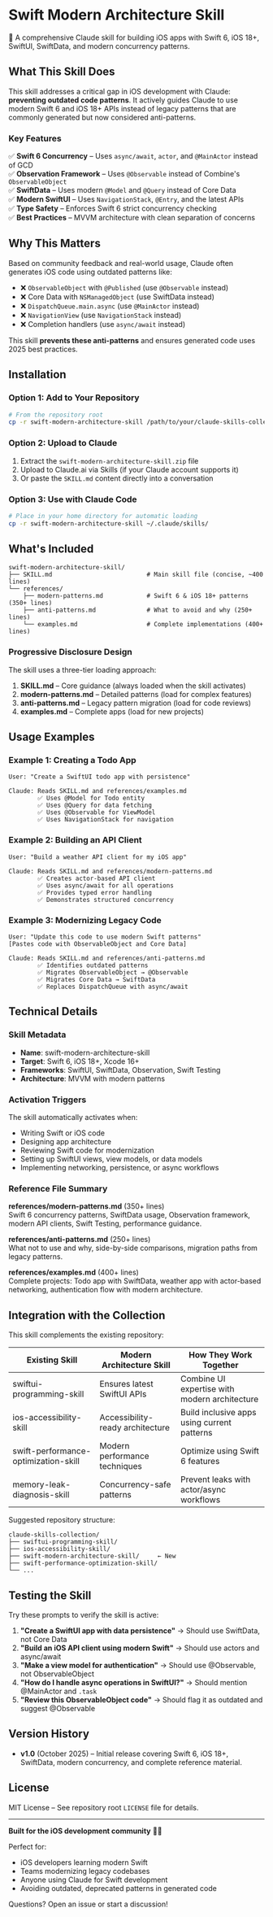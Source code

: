 # Swift Modern Architecture Skill

🚀 A comprehensive Claude skill for building iOS apps with Swift 6, iOS 18+, SwiftUI, SwiftData, and modern concurrency patterns.

## What This Skill Does

This skill addresses a critical gap in iOS development with Claude: **preventing outdated code patterns**. It actively guides Claude to use modern Swift 6 and iOS 18+ APIs instead of legacy patterns that are commonly generated but now considered anti-patterns.

### Key Features

✅ **Swift 6 Concurrency** – Uses `async/await`, `actor`, and `@MainActor` instead of GCD  
✅ **Observation Framework** – Uses `@Observable` instead of Combine's `ObservableObject`  
✅ **SwiftData** – Uses modern `@Model` and `@Query` instead of Core Data  
✅ **Modern SwiftUI** – Uses `NavigationStack`, `@Entry`, and the latest APIs  
✅ **Type Safety** – Enforces Swift 6 strict concurrency checking  
✅ **Best Practices** – MVVM architecture with clean separation of concerns

## Why This Matters

Based on community feedback and real-world usage, Claude often generates iOS code using outdated patterns like:
- ❌ `ObservableObject` with `@Published` (use `@Observable` instead)
- ❌ Core Data with `NSManagedObject` (use SwiftData instead)
- ❌ `DispatchQueue.main.async` (use `@MainActor` instead)
- ❌ `NavigationView` (use `NavigationStack` instead)
- ❌ Completion handlers (use `async/await` instead)

This skill **prevents these anti-patterns** and ensures generated code uses 2025 best practices.

## Installation

### Option 1: Add to Your Repository
```bash
# From the repository root
cp -r swift-modern-architecture-skill /path/to/your/claude-skills-collection/
```

### Option 2: Upload to Claude
1. Extract the `swift-modern-architecture-skill.zip` file
2. Upload to Claude.ai via Skills (if your Claude account supports it)
3. Or paste the `SKILL.md` content directly into a conversation

### Option 3: Use with Claude Code
```bash
# Place in your home directory for automatic loading
cp -r swift-modern-architecture-skill ~/.claude/skills/
```

## What's Included

```
swift-modern-architecture-skill/
├── SKILL.md                          # Main skill file (concise, ~400 lines)
└── references/
    ├── modern-patterns.md            # Swift 6 & iOS 18+ patterns (350+ lines)
    ├── anti-patterns.md              # What to avoid and why (250+ lines)
    └── examples.md                   # Complete implementations (400+ lines)
```

### Progressive Disclosure Design

The skill uses a three-tier loading approach:
1. **SKILL.md** – Core guidance (always loaded when the skill activates)
2. **modern-patterns.md** – Detailed patterns (load for complex features)
3. **anti-patterns.md** – Legacy pattern migration (load for code reviews)
4. **examples.md** – Complete apps (load for new projects)

## Usage Examples

### Example 1: Creating a Todo App
```
User: "Create a SwiftUI todo app with persistence"

Claude: Reads SKILL.md and references/examples.md
        ✅ Uses @Model for Todo entity
        ✅ Uses @Query for data fetching
        ✅ Uses @Observable for ViewModel
        ✅ Uses NavigationStack for navigation
```

### Example 2: Building an API Client
```
User: "Build a weather API client for my iOS app"

Claude: Reads SKILL.md and references/modern-patterns.md
        ✅ Creates actor-based API client
        ✅ Uses async/await for all operations
        ✅ Provides typed error handling
        ✅ Demonstrates structured concurrency
```

### Example 3: Modernizing Legacy Code
```
User: "Update this code to use modern Swift patterns"
[Pastes code with ObservableObject and Core Data]

Claude: Reads SKILL.md and references/anti-patterns.md
        ✅ Identifies outdated patterns
        ✅ Migrates ObservableObject → @Observable
        ✅ Migrates Core Data → SwiftData
        ✅ Replaces DispatchQueue with async/await
```

## Technical Details

### Skill Metadata
- **Name**: swift-modern-architecture-skill
- **Target**: Swift 6, iOS 18+, Xcode 16+
- **Frameworks**: SwiftUI, SwiftData, Observation, Swift Testing
- **Architecture**: MVVM with modern patterns

### Activation Triggers
The skill automatically activates when:
- Writing Swift or iOS code
- Designing app architecture
- Reviewing Swift code for modernization
- Setting up SwiftUI views, view models, or data models
- Implementing networking, persistence, or async workflows

### Reference File Summary

**references/modern-patterns.md** (350+ lines)  
Swift 6 concurrency patterns, SwiftData usage, Observation framework, modern API clients, Swift Testing, performance guidance.

**references/anti-patterns.md** (250+ lines)  
What not to use and why, side-by-side comparisons, migration paths from legacy patterns.

**references/examples.md** (400+ lines)  
Complete projects: Todo app with SwiftData, weather app with actor-based networking, authentication flow with modern architecture.

## Integration with the Collection

This skill complements the existing repository:

| Existing Skill | Modern Architecture Skill | How They Work Together |
|----------------|---------------------------|------------------------|
| swiftui-programming-skill | Ensures latest SwiftUI APIs | Combine UI expertise with modern architecture |
| ios-accessibility-skill | Accessibility-ready architecture | Build inclusive apps using current patterns |
| swift-performance-optimization-skill | Modern performance techniques | Optimize using Swift 6 features |
| memory-leak-diagnosis-skill | Concurrency-safe patterns | Prevent leaks with actor/async workflows |

Suggested repository structure:
```
claude-skills-collection/
├── swiftui-programming-skill/
├── ios-accessibility-skill/
├── swift-modern-architecture-skill/     ← New
├── swift-performance-optimization-skill/
└── ...
```

## Testing the Skill

Try these prompts to verify the skill is active:

1. **"Create a SwiftUI app with data persistence"** → Should use SwiftData, not Core Data  
2. **"Build an iOS API client using modern Swift"** → Should use actors and async/await  
3. **"Make a view model for authentication"** → Should use @Observable, not ObservableObject  
4. **"How do I handle async operations in SwiftUI?"** → Should mention @MainActor and `.task`  
5. **"Review this ObservableObject code"** → Should flag it as outdated and suggest @Observable

## Version History

- **v1.0** (October 2025) – Initial release covering Swift 6, iOS 18+, SwiftData, modern concurrency, and complete reference material.

## License

MIT License – See repository root `LICENSE` file for details.

---

**Built for the iOS development community** 🍎✨

Perfect for:
- iOS developers learning modern Swift
- Teams modernizing legacy codebases
- Anyone using Claude for Swift development
- Avoiding outdated, deprecated patterns in generated code

Questions? Open an issue or start a discussion!
